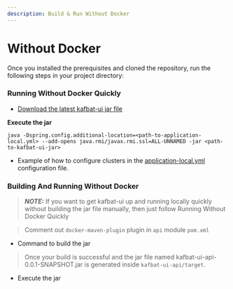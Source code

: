 ```yaml
---
description: Build & Run Without Docker
---
```


# Without Docker

Once you installed the prerequisites and cloned the repository, run the following steps in your project directory:

### Running Without Docker Quickly <a href="#run_without_docker_quickly" id="run_without_docker_quickly"></a>

* [Download the latest kafbat-ui jar file](https://github.com/kafbat/kafka-ui/releases)

**Execute the jar**

```
java -Dspring.config.additional-location=<path-to-application-local.yml> --add-opens java.rmi/javax.rmi.ssl=ALL-UNNAMED -jar <path-to-kafbat-ui-jar>
```

* Example of how to configure clusters in the [application-local.yml](https://github.com/kafbat/kafka-ui/blob/main/api/src/main/resources/application-local.yml) configuration file.

### Building And Running Without Docker <a href="#build_and_run_without_docker" id="build_and_run_without_docker"></a>

> _**NOTE:**_ If you want to get kafbat-ui up and running locally quickly without building the jar file manually, then just follow Running Without Docker Quickly

> Comment out `docker-maven-plugin` plugin in `api` module `pom.xml`

* Command to build the jar

> Once your build is successful and the jar file named kafbat-ui-api-0.0.1-SNAPSHOT.jar is generated inside `kafbat-ui-api/target`.

* Execute the jar

